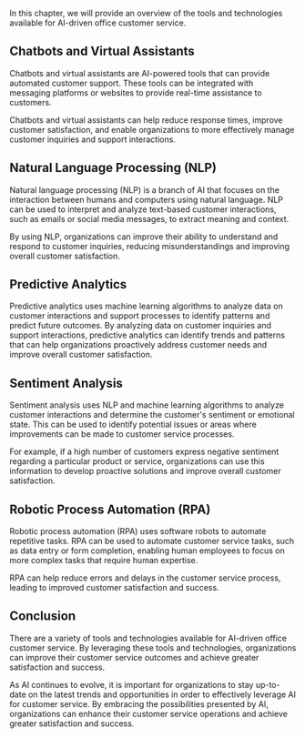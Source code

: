 
In this chapter, we will provide an overview of the tools and technologies available for AI-driven office customer service.

Chatbots and Virtual Assistants
-------------------------------

Chatbots and virtual assistants are AI-powered tools that can provide automated customer support. These tools can be integrated with messaging platforms or websites to provide real-time assistance to customers.

Chatbots and virtual assistants can help reduce response times, improve customer satisfaction, and enable organizations to more effectively manage customer inquiries and support interactions.

Natural Language Processing (NLP)
---------------------------------

Natural language processing (NLP) is a branch of AI that focuses on the interaction between humans and computers using natural language. NLP can be used to interpret and analyze text-based customer interactions, such as emails or social media messages, to extract meaning and context.

By using NLP, organizations can improve their ability to understand and respond to customer inquiries, reducing misunderstandings and improving overall customer satisfaction.

Predictive Analytics
--------------------

Predictive analytics uses machine learning algorithms to analyze data on customer interactions and support processes to identify patterns and predict future outcomes. By analyzing data on customer inquiries and support interactions, predictive analytics can identify trends and patterns that can help organizations proactively address customer needs and improve overall customer satisfaction.

Sentiment Analysis
------------------

Sentiment analysis uses NLP and machine learning algorithms to analyze customer interactions and determine the customer's sentiment or emotional state. This can be used to identify potential issues or areas where improvements can be made to customer service processes.

For example, if a high number of customers express negative sentiment regarding a particular product or service, organizations can use this information to develop proactive solutions and improve overall customer satisfaction.

Robotic Process Automation (RPA)
--------------------------------

Robotic process automation (RPA) uses software robots to automate repetitive tasks. RPA can be used to automate customer service tasks, such as data entry or form completion, enabling human employees to focus on more complex tasks that require human expertise.

RPA can help reduce errors and delays in the customer service process, leading to improved customer satisfaction and success.

Conclusion
----------

There are a variety of tools and technologies available for AI-driven office customer service. By leveraging these tools and technologies, organizations can improve their customer service outcomes and achieve greater satisfaction and success.

As AI continues to evolve, it is important for organizations to stay up-to-date on the latest trends and opportunities in order to effectively leverage AI for customer service. By embracing the possibilities presented by AI, organizations can enhance their customer service operations and achieve greater satisfaction and success.

